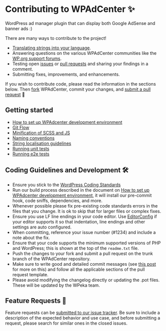 # Contributing to WPAdCenter ✨

WordPress ad manager plugin that can display both Google AdSense and banner ads :)

There are many ways to contribute to the project!

- [Translating strings into your language](https://github.com/wpeka/wpadcenter/wiki/).
- Answering questions on the various WPAdCenter communities like the [WP.org support forums](https://wordpress.org/support/plugin/wpadcenter/).
- Testing open [issues](https://github.com/wpeka/wpadcenter/issues) or [pull requests](https://github.com/wpeka/wpadcenter/pulls) and sharing your findings in a comment.
- Submitting fixes, improvements, and enhancements.

If you wish to contribute code, please read the information in the sections below. Then [fork](https://help.github.com/articles/fork-a-repo/) WPAdCenter, commit your changes, and [submit a pull request](https://help.github.com/articles/using-pull-requests/) 🎉

## Getting started

- [How to set up WPAdcenter development environment](https://github.com/wpeka/wpadcenter/wiki/How-to-set-up-WPAdcenter-development-environment)
- [Git Flow](https://github.com/wpeka/wpadcenter/wiki/)
- [Minification of SCSS and JS](https://github.com/wpeka/wpadcenter/wiki/)
- [Naming conventions](https://github.com/wpeka/wpadcenter/wiki/)
- [String localisation guidelines](https://github.com/wpeka/wpadcenter/wiki/)
- [Running unit tests](https://github.com/wpeka/wpadcenter/blob/trunk/tests/README.md)
- [Running e2e tests](https://github.com/wpeka/wpadcenter/wiki/)

## Coding Guidelines and Development 🛠

- Ensure you stick to the [WordPress Coding Standards](https://make.wordpress.org/core/handbook/best-practices/coding-standards/php/)
- Run our build process described in the document on [How to set up WPAdcenter development environment](https://github.com/wpeka/wpadcenter/wiki/How-to-set-up-WPAdcenter-development-environment), it will install our pre-commit hook, code sniffs, dependencies, and more.
- Whenever possible please fix pre-existing code standards errors in the files that you change. It is ok to skip that for larger files or complex fixes.
- Ensure you use LF line endings in your code editor. Use [EditorConfig](http://editorconfig.org/) if your editor supports it so that indentation, line endings and other settings are auto configured.
- When committing, reference your issue number (#1234) and include a note about the fix.
- Ensure that your code supports the minimum supported versions of PHP and WordPress; this is shown at the top of the `readme.txt` file.
- Push the changes to your fork and submit a pull request on the trunk branch of the WPAdCenter repository.
- Make sure to write good and detailed commit messages (see [this post](https://chris.beams.io/posts/git-commit/) for more on this) and follow all the applicable sections of the pull request template.
- Please avoid modifying the changelog directly or updating the .pot files. These will be updated by the WPeka team.

## Feature Requests 🚀

Feature requests can be [submitted to our issue tracker](https://github.com/wpeka/wpadcenter/issues/new). Be sure to include a description of the expected behavior and use case, and before submitting a request, please search for similar ones in the closed issues.
